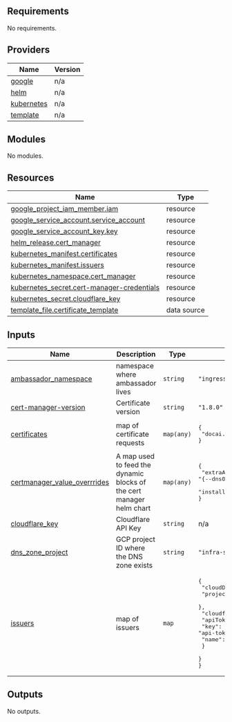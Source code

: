## Requirements

No requirements.

## Providers

| Name | Version |
|------|---------|
| <a name="provider_google"></a> [google](#provider\_google) | n/a |
| <a name="provider_helm"></a> [helm](#provider\_helm) | n/a |
| <a name="provider_kubernetes"></a> [kubernetes](#provider\_kubernetes) | n/a |
| <a name="provider_template"></a> [template](#provider\_template) | n/a |

## Modules

No modules.

## Resources

| Name | Type |
|------|------|
| [google_project_iam_member.iam](https://registry.terraform.io/providers/hashicorp/google/latest/docs/resources/project_iam_member) | resource |
| [google_service_account.service_account](https://registry.terraform.io/providers/hashicorp/google/latest/docs/resources/service_account) | resource |
| [google_service_account_key.key](https://registry.terraform.io/providers/hashicorp/google/latest/docs/resources/service_account_key) | resource |
| [helm_release.cert_manager](https://registry.terraform.io/providers/hashicorp/helm/latest/docs/resources/release) | resource |
| [kubernetes_manifest.certificates](https://registry.terraform.io/providers/hashicorp/kubernetes/latest/docs/resources/manifest) | resource |
| [kubernetes_manifest.issuers](https://registry.terraform.io/providers/hashicorp/kubernetes/latest/docs/resources/manifest) | resource |
| [kubernetes_namespace.cert_manager](https://registry.terraform.io/providers/hashicorp/kubernetes/latest/docs/resources/namespace) | resource |
| [kubernetes_secret.cert-manager-credentials](https://registry.terraform.io/providers/hashicorp/kubernetes/latest/docs/resources/secret) | resource |
| [kubernetes_secret.cloudflare_key](https://registry.terraform.io/providers/hashicorp/kubernetes/latest/docs/resources/secret) | resource |
| [template_file.certificate_template](https://registry.terraform.io/providers/hashicorp/template/latest/docs/data-sources/file) | data source |

## Inputs

| Name | Description | Type | Default | Required |
|------|-------------|------|---------|:--------:|
| <a name="input_ambassador_namespace"></a> [ambassador\_namespace](#input\_ambassador\_namespace) | namespace where ambassador lives | `string` | `"ingress"` | no |
| <a name="input_cert-manager-version"></a> [cert-manager-version](#input\_cert-manager-version) | Certificate version | `string` | `"1.8.0"` | no |
| <a name="input_certificates"></a> [certificates](#input\_certificates) | map of certificate requests | `map(any)` | <pre>{<br>  "docai.beer": "cloudDNS"<br>}</pre> | no |
| <a name="input_certmanager_value_overrrides"></a> [certmanager\_value\_overrrides](#input\_certmanager\_value\_overrrides) | A map used to feed the dynamic blocks of the cert manager helm chart | `map(any)` | <pre>{<br>  "extraArgs": "{--dns01-recursive-nameservers=8.8.8.8:53,8.8.4.4:53,--dns01-recursive-nameservers-only=true}",<br>  "installCRDs": "true"<br>}</pre> | no |
| <a name="input_cloudflare_key"></a> [cloudflare\_key](#input\_cloudflare\_key) | Cloudflare API Key | `string` | n/a | yes |
| <a name="input_dns_zone_project"></a> [dns\_zone\_project](#input\_dns\_zone\_project) | GCP project ID where the DNS zone exists | `string` | `"infra-sec"` | no |
| <a name="input_issuers"></a> [issuers](#input\_issuers) | map of issuers | `map` | <pre>{<br>  "cloudDNS": {<br>    "project": "default_project_Id"<br>  },<br>  "cloudflare": {<br>    "apiTokenSecretRef": {<br>      "key": "api-token",<br>      "name": "cloudflare-api-token-secret"<br>    }<br>  }<br>}</pre> | no |

## Outputs

No outputs.
